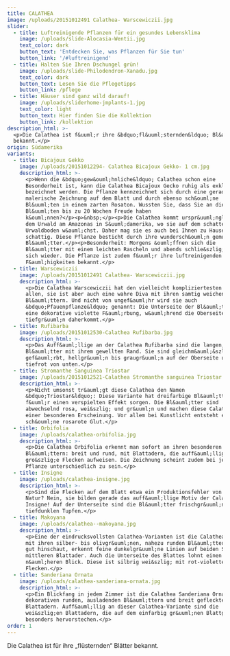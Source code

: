 ```yaml
---
title: CALATHEA
image: /uploads/20151012491 Calathea- Warscewiczii.jpg
slider:
  - title: Luftreinigende Pflanzen für ein gesundes Lebensklima
    image: /uploads/slide-Alocasia-Wentii.jpg
    text_color: dark
    button_text: 'Entdecken Sie, was Pflanzen für Sie tun'
    button_link: '/#luftreinigend'
  - title: Halten Sie Ihren Dschungel grün!
    image: /uploads/slide-Philodendron-Xanadu.jpg
    text_color: dark
    button_text: Lesen Sie die Pflegetipps
    button_link: /pflege
  - title: Häuser sind ganz wild darauf!
    image: /uploads/sliderhome-jmplants-1.jpg
    text_color: light
    button_text: Hier finden Sie die Kollektion
    button_link: /kollektion
description_html: >-
  <p>Die Calathea ist f&uuml;r ihre &bdquo;fl&uuml;sternden&ldquo; Bl&auml;tter
  bekannt.</p>
origin: Südamerika
variants:
  - title: Bicajoux Gekko
    image: /uploads/20151012294- Calathea Bicajoux Gekko- 1 cm.jpg
    description_html: >-
      <p>Wenn die &bdquo;gew&ouml;hnliche&ldquo; Calathea schon eine
      Besonderheit ist, kann die Calathea Bicajoux Gecko ruhig als exklusiv
      bezeichnet werden. Die Pflanze kennzeichnet sich durch eine geradezu
      malerische Zeichnung auf dem Blatt und durch ebenso sch&ouml;ne
      Bl&uuml;ten in einem zarten Rosaton. Wussten Sie, dass Sie an diesen
      Bl&uuml;ten bis zu 20 Wochen Freude haben
      k&ouml;nnen?</p><p>&nbsp;</p><p>Die Calathea kommt urspr&uuml;nglich aus
      dem Urwald am Amazonas in S&uuml;damerika, wo sie auf dem schattenreichen
      Urwaldboden w&auml;chst. Daher mag sie es auch bei Ihnen zu Hause eher
      schattig. Diese Pflanze besticht durch ihre wundersch&ouml;n gemusterten
      Bl&auml;tter.</p><p>Besonderheit: Morgens &ouml;ffnen sich die
      Bl&auml;tter mit einem leichten Rascheln und abends schlie&szlig;en sie
      sich wieder. Die Pflanze ist zudem f&uuml;r ihre luftreinigenden
      F&auml;higkeiten bekannt.</p>
  - title: Warscewiczii
    image: /uploads/20151012491 Calathea- Warscewiczii.jpg
    description_html: >-
      <p>Die Calathea Warscewiczii hat den vielleicht kompliziertesten Namen von
      allen, sie ist aber auch eine wahre Diva mit ihren samtig weichen
      Bl&auml;ttern. Und nicht von ungef&auml;hr wird sie auch
      &bdquo;Pfauenpflanze&ldquo; genannt: Die Unterseite der Bl&auml;tter hat
      eine dekorative violette F&auml;rbung, w&auml;hrend die Oberseite
      tiefgr&uuml;n daherkommt.</p>
  - title: Rufibarba
    image: /uploads/20151012530-Calathea Rufibarba.jpg
    description_html: >-
      <p>Das Auff&auml;llige an der Calathea Rufibarba sind die langen, schmalen
      Bl&auml;tter mit ihrem gewellten Rand. Sie sind gleichm&auml;&szlig;ig
      gef&auml;rbt, hellgr&uuml;n bis graugr&uuml;n auf der Oberseite und
      tiefrot von unten.</p>
  - title: Stromanthe Sanguinea Triostar
    image: /uploads/20151012521-Calathea Stromanthe sanguinea Triostar.jpg
    description_html: >-
      <p>Nicht umsonst tr&auml;gt diese Calathea den Namen
      &bdquo;Triostar&ldquo;: Diese Variante hat dreifarbige Bl&auml;tter, die
      f&uuml;r einen verspielten Effekt sorgen. Die Bl&auml;tter sind
      abwechselnd rosa, wei&szlig; und gr&uuml;n und machen diese Calathea zu
      einer besonderen Erscheinung. Vor allem bei Kunstlicht entsteht eine
      sch&ouml;ne rosarote Glut.</p>
  - title: Orbifolia
    image: /uploads/calathea-orbifolia.jpg
    description_html: >-
      <p>Die Calathea Orbifolia erkennt man sofort an ihren besonderen
      Bl&auml;ttern: breit und rund, mit Blattadern, die auff&auml;llige
      gro&szlig;e Flecken aufweisen. Die Zeichnung scheint zudem bei jeder
      Pflanze unterschiedlich zu sein.</p>
  - title: Insigne
    image: /uploads/calathea-insigne.jpg
    description_html: >-
      <p>Sind die Flecken auf dem Blatt etwa ein Produktionsfehler von Mutter
      Natur? Nein, sie bilden gerade das auff&auml;llige Motiv der Calathea
      Insigne! Auf der Unterseite sind die Bl&auml;tter frischgr&uuml;n mit
      tiefdunklen Tupfen.</p>
  - title: Makoyana
    image: /uploads/calathea--makoyana.jpg
    description_html: >-
      <p>Eine der eindrucksvollsten Calathea-Varianten ist die Calathea Makoyana
      mit ihren silber- bis olivgr&uuml;nen, nahezu runden Bl&auml;ttern. Wer
      gut hinschaut, erkennt feine dunkelgr&uuml;ne Linien auf beiden Seiten der
      mittleren Blattader. Auch die Unterseite des Blattes lohnt einen
      n&auml;heren Blick. Diese ist silbrig wei&szlig; mit rot-violetten
      Flecken.</p>
  - title: Sanderiana Ornata
    image: /uploads/calathea-sanderiana-ornata.jpg
    description_html: >-
      <p>Ein Blickfang in jedem Zimmer ist die Calathea Sanderiana Ornata mit
      dekorativen runden, ausladenden Bl&auml;ttern und breit gefleckten
      Blattadern. Auff&auml;llig an dieser Calathea-Variante sind die
      wei&szlig;en Blattadern, die auf dem einfarbig gr&uuml;nen Blattgrund
      besonders hervorstechen.</p>
order: 1
---
```



Die Calathea ist f&uuml;r ihre „fl&uuml;sternden“ Bl&auml;tter bekannt.